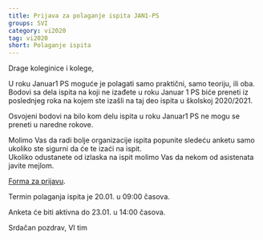```yaml
---
title: Prijava za polaganje ispita JAN1-PS
groups: SVI
category: vi2020
tag: vi2020
short: Polaganje ispita
---
```


Drage koleginice i kolege,

U roku Januar1 PS moguće je polagati samo praktični, samo teoriju, ili oba.  
Bodovi sa dela ispita na koji ne izađete u roku Januar 1 PS biće preneti iz poslednjeg roka na kojem ste izašli na taj deo ispita u školskoj 2020/2021.  

Osvojeni bodovi na bilo kom delu ispita u roku Januar1 PS ne mogu se preneti u naredne rokove.  

Molimo Vas da radi bolje organizacije ispita popunite sledeću anketu samo ukoliko ste sigurni da će te izaći na ispit.    
Ukoliko odustanete od izlaska na ispit molimo Vas da nekom od asistenata javite mejlom.  

[Forma za prijavu](https://forms.gle/YD7NwjJXLb1hVdex6).  

Termin polaganja ispita je 20.01. u 09:00 časova.  

Anketa će biti aktivna do 23.01. u 14:00 časova.  

Srdačan pozdrav,
VI tim


